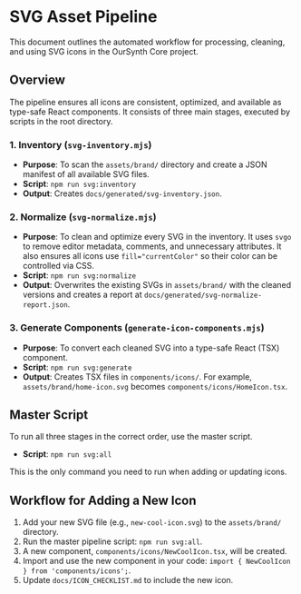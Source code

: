 # SVG Asset Pipeline

This document outlines the automated workflow for processing, cleaning, and using SVG icons in the OurSynth Core project.

## Overview

The pipeline ensures all icons are consistent, optimized, and available as type-safe React components. It consists of three main stages, executed by scripts in the root directory.

### 1. Inventory (`svg-inventory.mjs`)

-   **Purpose**: To scan the `assets/brand/` directory and create a JSON manifest of all available SVG files.
-   **Script**: `npm run svg:inventory`
-   **Output**: Creates `docs/generated/svg-inventory.json`.

### 2. Normalize (`svg-normalize.mjs`)

-   **Purpose**: To clean and optimize every SVG in the inventory. It uses `svgo` to remove editor metadata, comments, and unnecessary attributes. It also ensures all icons use `fill="currentColor"` so their color can be controlled via CSS.
-   **Script**: `npm run svg:normalize`
-   **Output**: Overwrites the existing SVGs in `assets/brand/` with the cleaned versions and creates a report at `docs/generated/svg-normalize-report.json`.

### 3. Generate Components (`generate-icon-components.mjs`)

-   **Purpose**: To convert each cleaned SVG into a type-safe React (TSX) component.
-   **Script**: `npm run svg:generate`
-   **Output**: Creates TSX files in `components/icons/`. For example, `assets/brand/home-icon.svg` becomes `components/icons/HomeIcon.tsx`.

## Master Script

To run all three stages in the correct order, use the master script.

-   **Script**: `npm run svg:all`

This is the only command you need to run when adding or updating icons.

## Workflow for Adding a New Icon

1.  Add your new SVG file (e.g., `new-cool-icon.svg`) to the `assets/brand/` directory.
2.  Run the master pipeline script: `npm run svg:all`.
3.  A new component, `components/icons/NewCoolIcon.tsx`, will be created.
4.  Import and use the new component in your code: `import { NewCoolIcon } from 'components/icons';`.
5.  Update `docs/ICON_CHECKLIST.md` to include the new icon.